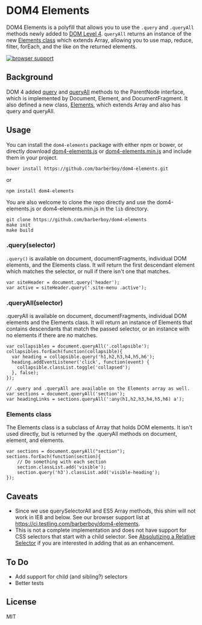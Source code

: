 DOM4 Elements
=============

DOM4 Elements is a polyfill that allows you to use the `.query` and `.queryAll`
methods newly added to [DOM Level 4]. `queryAll` returns an instance of the new 
[Elements class] which extends Array, allowing you to use map, reduce, filter,
forEach, and the like on the returned elements.

[Elements class]: http://www.w3.org/TR/dom/#collections:-elements
[DOM Level 4]: http://www.w3.org/TR/dom/

[![browser support](https://ci.testling.com/barberboy/dom4-elements.png)
](https://ci.testling.com/barberboy/dom4-elements)

Background
----------

DOM 4 added [query] and [queryAll] methods to the ParentNode interface, which is
implemented by  Document, Element, and DocumentFragment. It also defined a new
class, [Elements], which extends Array and also has query and queryAll.

[Elements]: http://www.w3.org/TR/dom/#collections:-elements
[query]: http://www.w3.org/TR/dom/#dom-parentnode-query
[queryAll]: http://www.w3.org/TR/dom/#dom-parentnode-queryall

Usage
-----

You can install the `dom4-elements` package with either npm or bower, or directly
download [dom4-elements.js] or [dom4-elements.min.js] and include them in your project.

    bower install https://github.com/barberboy/dom4-elements.git

or 

    npm install dom4-elements

[dom4-elements.js]: https://raw.githubusercontent.com/barberboy/dom4-elements/0.0.3/lib/dom4-elements.js
[dom4-elements.min.js]: https://raw.githubusercontent.com/barberboy/dom4-elements/0.0.3/lib/dom4-elements.min.js

You are also welcome to clone the repo directly and use the dom4-elements.js or 
dom4-elements.min.js in the `lib` directory. 

    git clone https://github.com/barberboy/dom4-elements
    make init
    make build

### .query(selector)

`.query()` is available on document, documentFragments, individual DOM elements, and
the Elements class. It will return the first descendant element which matches the
selector, or null if there isn't one that matches.

    var siteHeader = document.query('header');
    var active = siteHeader.query('.site-menu .active');

### .queryAll(selector)

.queryAll is available on document, documentFragments, individual DOM elements and
the Elements class. It will return an instance of Elements that contains descendants
that match the passed selector, or an instance with no elements if there are no matches.

    var collapsibles = document.queryAll('.collapsible');
    collapsibles.forEach(function(collapsible){
      var heading = collapsible.query('h1,h2,h3,h4,h5,h6');
      heading.addEventListener('click', function(event) {
        collapsible.classList.toggle('collapsed');
      }, false);
    });

    // .query and .queryAll are available on the Elements array as well.
    var sections = document.queryAll('section');
    var headingLinks = sections.queryAll(':any(h1,h2,h3,h4,h5,h6) a');

### Elements class

The Elements class is a subclass of Array that holds DOM elements. It isn't used
directly, but is returned by the .queryAll methods on document, element, and 
elements.

    var sections = document.queryAll("section");
    sections.forEach(function(section){
        // Do something with each section
        section.classList.add('visible');
        section.query('h3').classList.add('visible-heading');
    });

Caveats
-------

* Since we use querySelectorAll and ES5 Array methods, this shim will not work in
  IE8 and below. See our browser support list at
  <https://ci.testling.com/barberboy/dom4-elements>.
* This is not a complete implementation and does not have support for CSS selectors
  that start with a child selector. See [Absolutizing a Relative Selector] if you are 
  interested in adding that as an enhancement.

[Absolutizing a Relative Selector]: http://dev.w3.org/csswg/selectors/#absolutizing

To Do
-----

* Add support for child (and sibling?) selectors
* Better tests

License
-------
MIT
